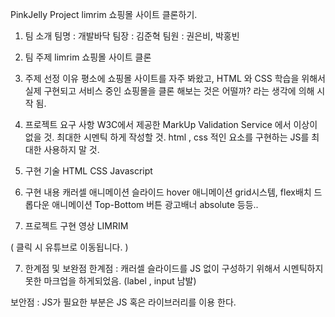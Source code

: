 PinkJelly Project
limrim 쇼핑몰 사이트 클론하기.


1. 팀 소개
팀명 : 개발바닥
팀장 : 김준혁
팀원 : 권은비, 박홍빈

2. 팀 주제
limrim 쇼핑몰 사이트 클론


3. 주제 선정 이유
평소에 쇼핑몰 사이트를 자주 봐왔고, HTML 와 CSS 학습을 위해서 실제 구현되고 서비스 중인 쇼핑몰을 클론 해보는 것은 어떨까? 라는 생각에 의해 시작 됨.


4. 프로젝트 요구 사항
W3C에서 제공한 MarkUp Validation Service 에서 이상이 없을 것.
최대한 시멘틱 하게 작성할 것.
html , css 적인 요소를 구현하는 JS를 최대한 사용하지 말 것.

5. 구현 기술
HTML
CSS
Javascript

6. 구현 내용
캐러셀 애니메이션 슬라이드
hover 애니메이션
grid시스템, flex배치
드롭다운 애니메이션
Top-Bottom 버튼
광고배너 absolute 등등..

7. 프로젝트 구현 영상
LIMRIM

( 클릭 시 유튜브로 이동됩니다. )


7. 한계점 및 보완점
한계점 : 캐러셀 슬라이드를 JS 없이 구성하기 위해서 시멘틱하지 못한 마크업을 하게되었음. (label , input 남발)

보안점 : JS가 필요한 부분은 JS 혹은 라이브러리를 이용 한다.

